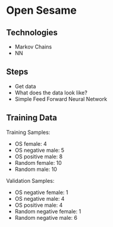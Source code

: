 # Open Sesame


## Technologies
- Markov Chains
- NN


## Steps
- Get data
- What does the data look like?
- Simple Feed Forward Neural Network


## Training Data

Training Samples:
- OS female: 4
- OS negative male: 5
- OS positive male: 8
- Random female: 10
- Random male: 10

Validation Samples:
- OS negative female: 1
- OS negative male: 4
- OS positive male: 4
- Random negative female: 1
- Random negative male: 6

